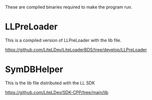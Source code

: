 These are compiled binaries required to make the program run.

# LLPreLoader

This is a compiled version of LLPreLoader with the lib file.

https://github.com/LiteLDev/LiteLoaderBDS/tree/develop/LLPreLoader


# SymDBHelper

This is the lib file distributed with the LL SDK

https://github.com/LiteLDev/SDK-CPP/tree/main/lib
